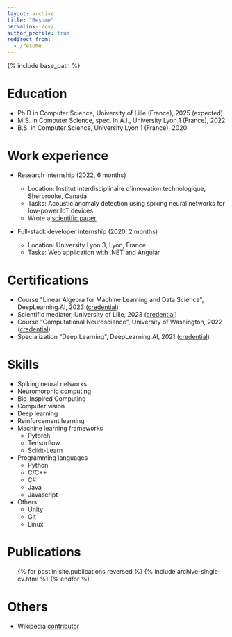 ```yaml
---
layout: archive
title: "Resume"
permalink: /cv/
author_profile: true
redirect_from:
  - /resume
---
```


{% include base_path %}

Education
======
* Ph.D in Computer Science, University of Lille (France), 2025 (expected)
* M.S. in Computer Science, spec. in A.I., University Lyon 1 (France), 2022
* B.S. in Computer Science, University Lyon 1 (France), 2020

Work experience
======
* Research internship (2022, 6 months)
  * Location: Institut interdisciplinaire d'innovation technologique, Sherbrooke, Canada
  * Tasks: Acoustic anomaly detection using spiking neural networks for low-power IoT devices
  * Wrote a [scientific paper](https://ggoupy.github.io/publication/2023-vdsp)

* Full-stack developer internship (2020, 2 months)
  * Location: University Lyon 3, Lyon, France
  * Tasks: Web application with .NET and Angular

Certifications
======
* Course "Linear Algebra for Machine Learning and Data Science", DeepLearning.AI, 2023 ([credential](https://www.coursera.org/account/accomplishments/verify/YS3YXWC687LD))
* Scientific mediator, University of Lille, 2023 ([credential](https://openbadgepassport.com/app/badge/info/592548))
* Course "Computational Neuroscience", University of Washington, 2022 ([credential](https://www.coursera.org/account/accomplishments/verify/BFN6XES2F86B))
* Specialization "Deep Learning", DeepLearning.AI, 2021 ([credential](https://www.coursera.org/account/accomplishments/specialization/LAAGW5GEAJ4C))

Skills
======
* Spiking neural networks
* Neuromorphic computing
* Bio-Inspired Computing
* Computer vision
* Deep learning
* Reinforcement learning
* Machine learning frameworks
  * Pytorch
  * Tensorflow
  * Scikit-Learn
* Programming languages
  * Python
  * C/C++
  * C#
  * Java
  * Javascript
* Others
  * Unity
  * Git
  * Linux

Publications
======
  <ul>{% for post in site.publications reversed %}
    {% include archive-single-cv.html %}
  {% endfor %}</ul>


Others
=====
 * Wikipedia [contributor](https://fr.wikipedia.org/wiki/Sp%C3%A9cial:Contributions/Gaspardgpy)
